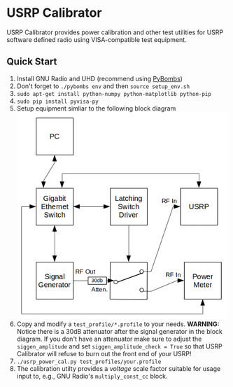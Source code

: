 USRP Calibrator
===============

USRP Calibrator provides power calibration and other test utilities for USRP software defined radio using VISA-compatible test equipment.

Quick Start
-----------

1. Install GNU Radio and UHD (recommend using [PyBombs](https://github.com/pybombs/pybombs))
2. Don't forget to `./pybombs env` and then `source setup_env.sh`
3. `sudo apt-get install python-numpy python-matplotlib python-pip`
4. `sudo pip install pyvisa-py`
5. Setup equipment simliar to the following block diagram
![Block Diagram](img/block_diagram.png)
6. Copy and modify a `test_profile/*.profile` to your needs.
**WARNING:** Notice there is a 30dB attenuator after the signal generator in the block diagram. If you don't have an attenuator make sure to adjust the `siggen_amplitude` and set `siggen_amplitude_check = True` so that USRP Calibrator will refuse to burn out the front end of your USRP!
7. `./usrp_power_cal.py test_profiles/your.profile`
8. The calibration utilty provides a *voltage* scale factor suitable for usage input to, e.g., GNU Radio's `multiply_const_cc` block.
